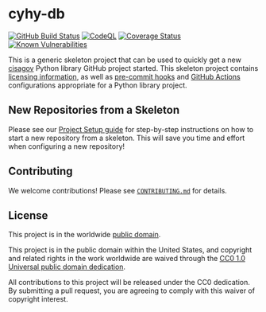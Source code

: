 # cyhy-db #

[![GitHub Build Status](https://github.com/cisagov/cyhy-db/workflows/build/badge.svg)](https://github.com/cisagov/cyhy-db/actions)
[![CodeQL](https://github.com/cisagov/cyhy-db/workflows/CodeQL/badge.svg)](https://github.com/cisagov/cyhy-db/actions/workflows/codeql-analysis.yml)
[![Coverage Status](https://coveralls.io/repos/github/cisagov/cyhy-db/badge.svg?branch=develop)](https://coveralls.io/github/cisagov/cyhy-db?branch=develop)
[![Known Vulnerabilities](https://snyk.io/test/github/cisagov/cyhy-db/develop/badge.svg)](https://snyk.io/test/github/cisagov/cyhy-db)

This is a generic skeleton project that can be used to quickly get a
new [cisagov](https://github.com/cisagov) Python library GitHub
project started.  This skeleton project contains [licensing
information](LICENSE), as well as
[pre-commit hooks](https://pre-commit.com) and
[GitHub Actions](https://github.com/features/actions) configurations
appropriate for a Python library project.

## New Repositories from a Skeleton ##

Please see our [Project Setup guide](https://github.com/cisagov/development-guide/tree/develop/project_setup)
for step-by-step instructions on how to start a new repository from
a skeleton. This will save you time and effort when configuring a
new repository!

## Contributing ##

We welcome contributions!  Please see [`CONTRIBUTING.md`](CONTRIBUTING.md) for
details.

## License ##

This project is in the worldwide [public domain](LICENSE).

This project is in the public domain within the United States, and
copyright and related rights in the work worldwide are waived through
the [CC0 1.0 Universal public domain
dedication](https://creativecommons.org/publicdomain/zero/1.0/).

All contributions to this project will be released under the CC0
dedication. By submitting a pull request, you are agreeing to comply
with this waiver of copyright interest.
